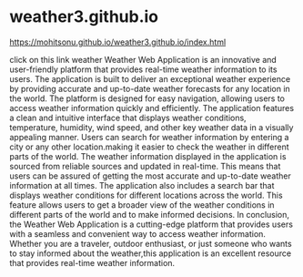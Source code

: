 # weather3.github.io
https://mohitsonu.github.io/weather3.github.io/index.html

click on this link 
weather 
Weather Web Application is an innovative and user-friendly platform that provides real-time weather information to its users.
The application is built to deliver an exceptional weather experience by providing accurate and up-to-date weather forecasts for any location in the world.
The platform is designed for easy navigation, allowing users to access weather information quickly and efficiently.
The application features a clean and intuitive interface that displays weather conditions, temperature, humidity, wind speed, and other key weather data in a visually appealing manner.
Users can search for weather information by entering a city or any other location.making it easier to check the weather in different parts of the world.
The weather information displayed in the application is sourced from reliable sources and updated in real-time.
This means that users can be assured of getting the most accurate and up-to-date weather information at all times.
The application also includes a search bar that displays weather conditions for different locations across the world.
This feature allows users to get a broader view of the weather conditions in different parts of the world and to make informed decisions. 
In conclusion, the Weather Web Application is a cutting-edge platform that provides users with a seamless and convenient way to access weather information. 
Whether you are a traveler, outdoor enthusiast, or just someone who wants to stay informed about the weather,this application is an excellent resource that provides real-time weather information.
